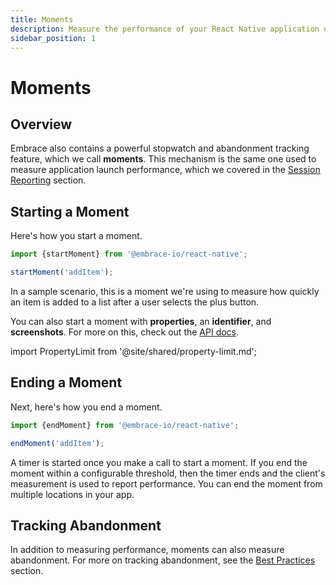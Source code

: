 ```yaml
---
title: Moments
description: Measure the performance of your React Native application using Embrace
sidebar_position: 1
---
```


# Moments

## Overview

Embrace also contains a powerful stopwatch and abandonment tracking feature, which we call **moments**.
This mechanism is the same one used to measure application launch performance, which we covered in the [Session Reporting](/react-native/integration/session-reporting/) section.

## Starting a Moment

Here's how you start a moment.

```javascript
import {startMoment} from '@embrace-io/react-native';

startMoment('addItem');
```

In a sample scenario, this is a moment we're using to measure how quickly an item is added to a list after a user selects the plus button.

You can also start a moment with **properties**, an **identifier**, and **screenshots**.
For more on this, check out the [API docs](/api/react-native/).

import PropertyLimit from '@site/shared/property-limit.md';

<PropertyLimit />

## Ending a Moment

Next, here's how you end a moment.

```javascript
import {endMoment} from '@embrace-io/react-native';

endMoment('addItem');
```

A timer is started once you make a call to start a moment.
If you end the moment within a configurable threshold, then the timer ends and the client's measurement is used to report performance.
You can end the moment from multiple locations in your app.

## Tracking Abandonment

In addition to measuring performance, moments can also measure abandonment.
For more on tracking abandonment, see the [Best Practices](/best-practices/app-performance/) section.

